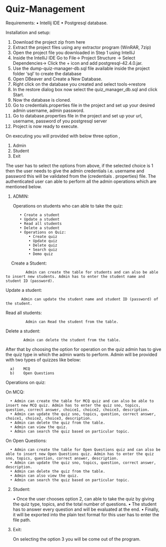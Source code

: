 # Quiz-Management
Requirements:
  •	Intellij IDE
  •	Postgresql database.

Installation and setup:
1.	Download the project zip from here
2.	Extract the project files using any extractor program (WinRAR, 7zip)
3.	Open the project file you downloaded in Step 1 using IntelliJ
4.	Inside the IntelliJ IDE Go to File-> Project Structure -> Select  Dependencies-> Click the + icon and add postgresql-42.4.0.jar.
5.	Use the dump-quiz-manager-db.sql file available inside the project folder ‘sql’ to create the database
6.	Open DBeaver and Create a New Database.
7.	Right click on the database you created and select tools->restore
8.	In the restore dialog box now select the quiz_manager_db.sql and click Start.
9.	Now the database is cloned.
10.	Go to credentials.properties file in the project and set up your desired admin username, admin password.
11.	Go to database.properties file in the project and set up your url, username, password of you postgresql server
12.	Project is now ready to execute.

On executing you will provided with below three option ,
1.	Admin
2.	Student
3.	Exit

The user has to select the options from above, if the selected choice is 1 then the user needs to give the admin credentials i.e. username and password this will be validated from the (credentials . properties) file. The authenticated user can able to perform all the admin operations which are mentioned below.

1. ADMIN:

    Operations on students who can able to take the quiz:
          
          •	Create a student
          •	Update a student
          •	Read all students
          •	Delete a student
          •	Operations on Quiz: 
              • Create quiz
              •	Update quiz
              •	Delete quiz
              •	Search quiz 
              •	Demo quiz
 
Create a Student:
             
             Admin can create the table for students and can also be able to insert new students. Admin has to enter the student name and student ID (password).

Update a student:
           
           Admin can update the student name and student ID (password) of the student.

Read all students:
             
             Admin can Read the student from the table.

Delete a student:
            
            Admin can delete the student from the table.

After that by choosing the option for operation on the quiz admin has to give the quiz type in which the admin wants to perform. Admin will be provided with two types of quizzes like below:
      
      a)	MCQ
      b)	Open Questions

Operations on quiz:
	
  On MCQ:
      
      •	Admin can create the table for MCQ quiz and can also be able to insert new MCQ quiz. Admin has to enter the quiz sno, topics, question, correct answer, choice1, choice2, choice3, description.
      •	Admin can update the quiz sno, topics, question, correct answer, choice1, choice2, choice3, description.
      •	Admin can delete the quiz from the table.
      •	Admin can view the quiz.
      •	Admin can search the quiz based on particular topic.

On Open Questions:
      
      •	Admin can create the table for Open Questions quiz and can also be able to insert new Open Questions quiz. Admin has to enter the quiz sno, topics, question, correct answer, description.
      •	Admin can update the quiz sno, topics, question, correct answer, description.
      •	Admin can delete the quiz from the table.
      •	Admin can also view the quiz.
      •	Admin can search the quiz based on particular topic.    
	
2. Student:

    •	Once the user chooses option 2, can able to take the quiz by giving the quiz type, topics, and the total number of questions.
    •	The student has to answer every question and will be evaluated at the end.
    •	Finally, it will be exported into the plain text format for this user has to enter the file path.

3. Exit:
	
	  On selecting the option 3 you will be come out of the program.
